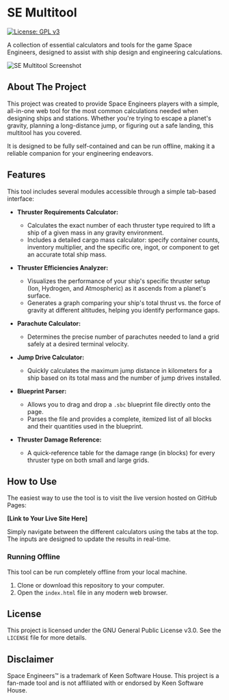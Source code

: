 # SE Multitool

[![License: GPL v3](https://img.shields.io/badge/License-GPLv3-blue.svg)](https://www.gnu.org/licenses/gpl-3.0)

A collection of essential calculators and tools for the game Space Engineers, designed to assist with ship design and engineering calculations.

![SE Multitool Screenshot](https://i.imgur.com/W2H43lX.png)
## About The Project

This project was created to provide Space Engineers players with a simple, all-in-one web tool for the most common calculations needed when designing ships and stations. Whether you're trying to escape a planet's gravity, planning a long-distance jump, or figuring out a safe landing, this multitool has you covered.

It is designed to be fully self-contained and can be run offline, making it a reliable companion for your engineering endeavors.

## Features

This tool includes several modules accessible through a simple tab-based interface:

* **Thruster Requirements Calculator:**
    * Calculates the exact number of each thruster type required to lift a ship of a given mass in any gravity environment.
    * Includes a detailed cargo mass calculator: specify container counts, inventory multiplier, and the specific ore, ingot, or component to get an accurate total ship mass.

* **Thruster Efficiencies Analyzer:**
    * Visualizes the performance of your ship's specific thruster setup (Ion, Hydrogen, and Atmospheric) as it ascends from a planet's surface.
    * Generates a graph comparing your ship's total thrust vs. the force of gravity at different altitudes, helping you identify performance gaps.

* **Parachute Calculator:**
    * Determines the precise number of parachutes needed to land a grid safely at a desired terminal velocity.

* **Jump Drive Calculator:**
    * Quickly calculates the maximum jump distance in kilometers for a ship based on its total mass and the number of jump drives installed.

* **Blueprint Parser:**
    * Allows you to drag and drop a `.sbc` blueprint file directly onto the page.
    * Parses the file and provides a complete, itemized list of all blocks and their quantities used in the blueprint.

* **Thruster Damage Reference:**
    * A quick-reference table for the damage range (in blocks) for every thruster type on both small and large grids.

## How to Use

The easiest way to use the tool is to visit the live version hosted on GitHub Pages:

**[Link to Your Live Site Here]**

Simply navigate between the different calculators using the tabs at the top. The inputs are designed to update the results in real-time.

### Running Offline

This tool can be run completely offline from your local machine.

1.  Clone or download this repository to your computer.
2.  Open the `index.html` file in any modern web browser.

## License

This project is licensed under the GNU General Public License v3.0. See the `LICENSE` file for more details.

## Disclaimer

Space Engineers™ is a trademark of Keen Software House. This project is a fan-made tool and is not affiliated with or endorsed by Keen Software House.
